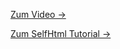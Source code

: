 [Zum Video →](https://www.youtube.com/watch?v=F2mvXIae1Qs)

[Zum SelfHtml Tutorial →](https://wiki.selfhtml.org/wiki/HTML/Tutorials/HTML-Einstieg/Kapitel2)


